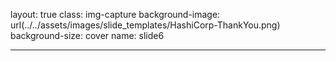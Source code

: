 layout: true
class: img-capture
background-image: url(../../assets/images/slide_templates/HashiCorp-ThankYou.png)
background-size: cover
name: slide6

---
